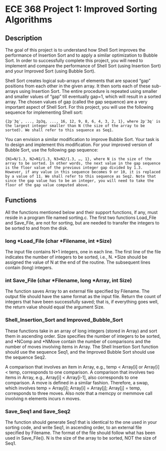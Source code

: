 # ECE 368 Project 1: Improved Sorting Algorithms

## Description
The goal of this project is to understand how Shell Sort improves the performance of Insertion Sort and to apply a similar optimization to Bubble Sort. In order to successfully complete this project, you will need to implement and compare the performance of Shell Sort (using Insertion Sort) and your Improved Sort (using Bubble Sort).

Shell Sort creates logical sub-arrays of elements that are spaced “gap” positions from each other in the given array. It then sorts each of these sub-arrays using Insertion Sort. The entire procedure is repeated using smaller and smaller values of “gap” till eventually gap=1, which will result in a sorted array. The chosen values of gap (called the gap sequence) are a very important aspect of Shell Sort. For this project, you will use the following sequence for implementing Shell sort:
```
{2p′3q′, ..., 2p3q, ..., 16, 12, 9, 8, 6, 4, 3, 2, 1}, where 2p′3q′ is the largest integer smaller than N (the size of the array to be sorted). We shall refer to this sequence as Seq1. 
```

You can envision a similar modification to improve Bubble Sort. Your task is to design and implement this modification. For your improved version of Bubble Sort, use the following gap sequence:
```
{N1=N/1.3, N2=N1/1.3, N3=N2/1.3, …, 1}, where N is the size of the array to be sorted. In other words, the next value in the gap sequence is the floor value of the previous integer gap divided by 1.3. However, if any value in this sequence becomes 9 or 10, it is replaced by a value of 11. We shall refer to this sequence as Seq2. Note that since the gap value has to be an integer, you will need to take the floor of the gap value computed above. 
```

## Functions
All the functions mentioned below and their support functions, if any, must reside in a program file named sorting.c. The first two functions Load_File and Save_File, are not for sorting, but are needed to transfer the integers to be sorted to and from the disk.

### long *Load_File (char *Filename, int *Size)
The input file contains N+1 integers, one in each line. The first line of the file indicates the number of integers to be sorted, i.e., N. *Size should be assigned the value of N at the end of the routine. The subsequent lines contain (long) integers.

### int Save_File (char *Filename, long *Array, int Size) 
The function saves Array to an external file specified by Filename. The output file should have the same format as the input file. Return the count of integers that have been successfully saved; that is, if everything goes well, the return value should equal the argument Size. 

### Shell_Insertion_Sort and Improved_Bubble_Sort
These functions take in an array of long integers (stored in Array) and sort them in ascending order. Size specifies the number of integers to be sorted, and *NComp and *NMove contain the number of comparisons and the number of moves involving items in Array. The Shell Insertion Sort function should use the sequence Seq1, and the Improved Bubble Sort should use the sequence Seq2.

A comparison that involves an item in Array, e.g., temp < Array[i] or Array[i] < temp, corresponds to one comparison. A comparison that involves two items in Array, e.g., Array[i] < Array[i-1], also corresponds to one comparison. A move is defined in a similar fashion. Therefore, a swap, which involves temp = Array[i]; Array[i] = Array[j]; Array[j] = temp, corresponds to three moves. Also note that a memcpy or memmove call involving n elements incurs n moves.

### Save_Seq1 and Save_Seq2
The function should generate Seq1 that is identical to the one used in your sorting code, and write Seq1, in ascending order, to an external file specified by Filename. The format of the file should follow what has been used in Save_File(). N is the size of the array to be sorted, NOT the size of Seq1.


